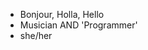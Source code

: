 - Bonjour, Holla, Hello
- Musician AND 'Programmer'
- she/her

<!---
totallycisbridget/totallycisbridget is a ✨ special ✨ repository because its `README.md` (this file) appears on your GitHub profile.
You can click the Preview link to take a look at your changes.
--->
